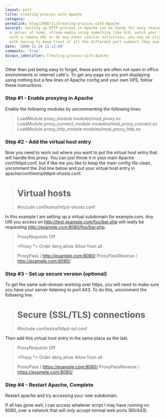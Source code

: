 ```yaml
---
layout: post
title: Creating proxies with Apache
category: 
permalink: blog/2008/11/Creating-proxies-with-Apache
excerpt: Setting up HTTP proxies in Apache can be handy for many reasons. If you have
  a server at home, stream media using something like Orb, watch your torrents downloading
  with a remote URL or do any other similar activities, you may be slightly fed up
  with having to keep track of all the different port nubmers they use.
date: '2008-11-28 11:12:00'
comments: 'true'
disqus_identifier: Creating-proxies-with-Apache
---
```


Other than just being easy to forget, these ports are often not open in office environments or internet cafe's. To get any page on any port displaying using nothing but a few lines of Apache config and your own VPS, follow these instructions.

### Step #1 - Enable proxying in Apache

Enable the following modules by uncommenting the following lines:

> LoadModule proxy_module modules/mod_proxy.so  
> LoadModule proxy_connect_module modules/mod_proxy_connect.so  
> LoadModule proxy_http_module modules/mod_proxy_http.so

### Step #2 - Add the virtual host entry

Now you need to work out where you want to put the virtual host entry that will handle this proxy. You can just throw it in your main Apache conf/httpd.conf, but if like me you like to keep the main config file clean, uncomment the 2nd line below and put your virtual host entry in apache/conf/extra/httpd-vhosts.conf.

> # Virtual hosts  
> #Include conf/extra/httpd-vhosts.conf

In this example I am setting up a virtual subdomain for example.com. Any URI you access on http://test.example.com/foo/bar.php will really be requesting http://example.com:8080/foo/bar.php.

> <VirtualHost test.example.com:80>
>     
> ProxyRequests Off
>            
> <Proxy *>
> Order deny,allow
> Allow from all
> </Proxy>
>     
> ProxyPass / http://example.com:8080/
> ProxyPassReverse / http://example.com:8080/
>     
> </VirtualHost>
### Step #3 - Set up secure version (optional)

To get the same sub-domain working over https, you will need to make sure you have your server listening to port 443. To do this, uncomment the following line.

> # Secure (SSL/TLS) connections
> #Include conf/extra/httpd-ssl.conf

Then add this virtual host entry in the same place as the last.

> <VirtualHost test.example.com:443>
>     
> ProxyRequests Off
>            
> <Proxy *>
> Order deny,allow
> Allow from all
> </Proxy>
>     
> ProxyPass / https://example.com:8080/
> ProxyPassReverse / https://example.com:8080/
>     
> </VirtualHost>
### Step #4 - Restart Apache, Complete

Restart apache and try accessing your new subdomain.

If all has gone well, I can access whatever script I may have running on 8080, over a network that will only accept normal web ports (80/443).

